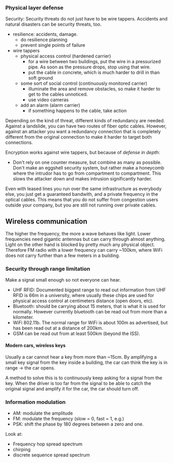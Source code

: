 ### Physical layer defense

Security:
Security threats do not just have to be wire tappers. Accidents and
natural disasters can be security threats, too.
- resilience: accidents, damage.
    - do resilience planning
    - prevent single points of failure
- wire tappers
    - physical access control (hardened carrier)
        - for a wire between two buildings, put the wire in a pressurized pipe.
        As soon as the pressure drops, stop using that wire.
        - put the cable in concrete, which is much harder to drill in than
        soft ground
    - some sort of social control (continuously monitored carrier)
        - illuminate the area and remove obstacles, so make it harder to 
        get to the cables unnoticed.
        - use video cameras
    - add an alarm (alarm carrier)
        - if something happens to the cable, take action

Depending on the kind of threat, different kinds of redundancy are needed.
Against a landslide, you can have two routes of fiber optic cables. However,
against an attacker you want a redundancy connection that is completely different
from the original connection to make it harder to target both connections.

Encryption works against wire tappers, but because of *defense in depth*:
 - Don't rely on one counter measure, but combine as many as possible. Don't 
 make an eggshell security system, but rather make a honeycomb where the 
 intrudor has to go from compartment to compartment. This slows the attacker
 down and makes intrusion significantly harder.

Even with leased lines you run over the same infrastructure as everybody else,
you just get a guaranteed bandwith, and a private frequency in the optical
cables. This means that you do not suffer from congestion users outside your
company, but you are still not running over private cables.


## Wireless communication
The higher the frequency, the more a wave behaves like light. Lower frequencies
need gigantic antennas but can carry through almost anything. Light on the other
hand is blocked by pretty much any physical object.
Therefore FM radio with a lower frequency can carry ~100km, where WiFi does
not carry further than a few meters in a building.

### Security through range limitation
Make a signal small enough so not everyone can hear.

- UHF RFID: Documented biggest range to read out information from UHF RFID is 66m in a 
university, where usually these chips are used for physical access control
at centimeters distance (open doors, etc).
- Bluetooth: should be carrying about 15 meters, that is what it is used for
normally. However currently bluetooth can be read out from more than a 
kilometer.
- WiFi 802.11b. The normal range for WiFi is about 100m as advertised, but 
has been read out at a distance of 200km.
- GSM can be read out from at least 500km (beyond the ISS).

#### Modern cars, wireless keys
Usually a car cannot hear a key from more than ~15cm. By amplifying a small
key signal from the key inside a building, the car can think the key is 
in range -> the car opens.

A method to solve this is to continuously keep asking for a signal from the 
key. When the driver is too far from the signal to be able to catch the
original signal and amplify it for the car, the car should turn off.


### Information modulation
- AM: modulate the amplitude
- FM: modulate the frequency (slow = 0, fast = 1, e.g.)
- PSK: shift the phase by 180 degrees between a zero and one.

Look at:
- Frequency hop spread spectrum
- chirping
- discrete sequence spread spectrum




